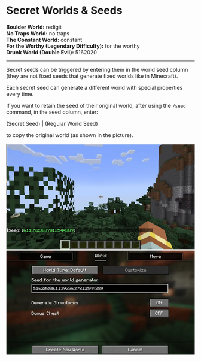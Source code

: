 # Secret Worlds & Seeds

**Boulder World:** redigit  
**No Traps World:** no traps  
**The Constant World:** constant  
**For the Worthy (Legendary Difficulty):** for the worthy  
**Drunk World (Double Evil):** 5162020  

---

Secret seeds can be triggered by entering them in the world seed column (they are not fixed seeds that generate fixed worlds like in Minecraft).  

Each secret seed can generate a different world with special properties every time.  

If you want to retain the seed of their original world, after using the `/seed` command, in the seed column, enter:  

(Secret Seed) | (Regular World Seed)

to copy the original world (as shown in the picture).

![Confluence Logo](../images/seed_image.webp)
![Confluence Logo](../images/how_to_secret_seed.webp)